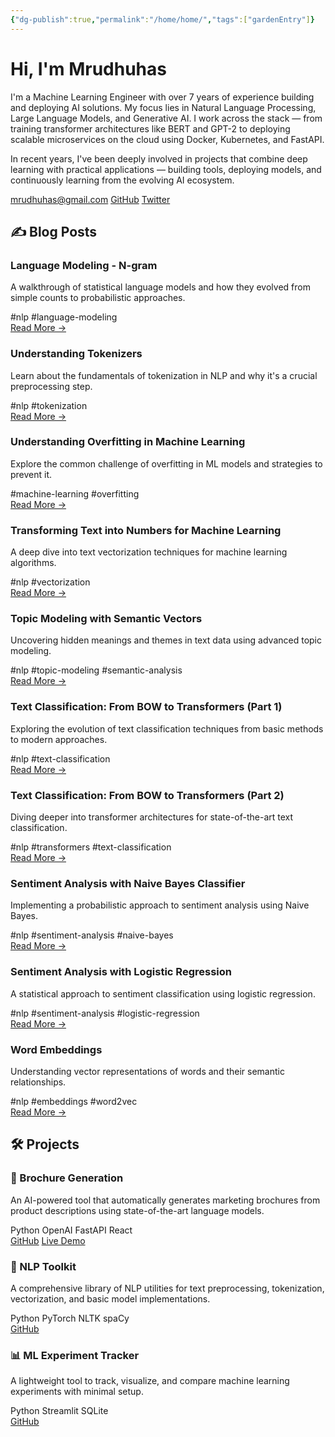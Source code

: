 ```yaml
---
{"dg-publish":true,"permalink":"/home/home/","tags":["gardenEntry"]}
---
```



<div class="profile-section">
  <h1>Hi, I'm Mrudhuhas</h1>
  <div class="bio">
    <p>I'm a Machine Learning Engineer with over 7 years of experience building and deploying AI solutions. My focus lies in Natural Language Processing, Large Language Models, and Generative AI. I work across the stack — from training transformer architectures like BERT and GPT-2 to deploying scalable microservices on the cloud using Docker, Kubernetes, and FastAPI.</p>
    <p>In recent years, I've been deeply involved in projects that combine deep learning with practical applications — building tools, deploying models, and continuously learning from the evolving AI ecosystem.</p>
  </div>
  <div class="contact-links">
    <a href="mailto:mrudhuhas@gmail.com"><i icon-name="mail"></i> mrudhuhas@gmail.com</a>
    <a href="https://github.com/MrudhuhasM"><i icon-name="github"></i> GitHub</a>
    <a href="https://x.com/_mrudhu_"><i icon-name="twitter"></i> Twitter</a>
  </div>
</div>

<div class="section-heading">
  <h2 id="blog-posts">✍️ Blog Posts</h2>
</div>

<div class="blog-grid">

<div class="blog-card">
  <div class="blog-card-content">
    <h3>Language Modeling - N-gram</h3>
    <p class="description">A walkthrough of statistical language models and how they evolved from simple counts to probabilistic approaches.</p>
    <div class="tags">
      <span class="tag">#nlp</span>
      <span class="tag">#language-modeling</span>
    </div>
    <div class="read-more">
      <a href="/language-modeling-n-gram">Read More →</a>
    </div>
  </div>
</div>

<div class="blog-card">
  <div class="blog-card-content">
    <h3>Understanding Tokenizers</h3>
    <p class="description">Learn about the fundamentals of tokenization in NLP and why it's a crucial preprocessing step.</p>
    <div class="tags">
      <span class="tag">#nlp</span>
      <span class="tag">#tokenization</span>
    </div>
    <div class="read-more">
      <a href="/understanding-tokenizers">Read More →</a>
    </div>
  </div>
</div>

<div class="blog-card">
  <div class="blog-card-content">
    <h3>Understanding Overfitting in Machine Learning</h3>
    <p class="description">Explore the common challenge of overfitting in ML models and strategies to prevent it.</p>
    <div class="tags">
      <span class="tag">#machine-learning</span>
      <span class="tag">#overfitting</span>
    </div>
    <div class="read-more">
      <a href="/understanding-overfitting-in-machine-learning">Read More →</a>
    </div>
  </div>
</div>

<div class="blog-card">
  <div class="blog-card-content">
    <h3>Transforming Text into Numbers for Machine Learning</h3>
    <p class="description">A deep dive into text vectorization techniques for machine learning algorithms.</p>
    <div class="tags">
      <span class="tag">#nlp</span>
      <span class="tag">#vectorization</span>
    </div>
    <div class="read-more">
      <a href="/transforming-text-into-numbers-for-machine-learning">Read More →</a>
    </div>
  </div>
</div>

<div class="blog-card">
  <div class="blog-card-content">
    <h3>Topic Modeling with Semantic Vectors</h3>
    <p class="description">Uncovering hidden meanings and themes in text data using advanced topic modeling.</p>
    <div class="tags">
      <span class="tag">#nlp</span>
      <span class="tag">#topic-modeling</span>
      <span class="tag">#semantic-analysis</span>
    </div>
    <div class="read-more">
      <a href="/topic-modeling-with-semantic-vectors">Read More →</a>
    </div>
  </div>
</div>

<div class="blog-card">
  <div class="blog-card-content">
    <h3>Text Classification: From BOW to Transformers (Part 1)</h3>
    <p class="description">Exploring the evolution of text classification techniques from basic methods to modern approaches.</p>
    <div class="tags">
      <span class="tag">#nlp</span>
      <span class="tag">#text-classification</span>
    </div>
    <div class="read-more">
      <a href="/text-classification-from-bow-to-transformers-1">Read More →</a>
    </div>
  </div>
</div>

<div class="blog-card">
  <div class="blog-card-content">
    <h3>Text Classification: From BOW to Transformers (Part 2)</h3>
    <p class="description">Diving deeper into transformer architectures for state-of-the-art text classification.</p>
    <div class="tags">
      <span class="tag">#nlp</span>
      <span class="tag">#transformers</span>
      <span class="tag">#text-classification</span>
    </div>
    <div class="read-more">
      <a href="/text-classification-from-bow-to-transformers-2">Read More →</a>
    </div>
  </div>
</div>

<div class="blog-card">
  <div class="blog-card-content">
    <h3>Sentiment Analysis with Naive Bayes Classifier</h3>
    <p class="description">Implementing a probabilistic approach to sentiment analysis using Naive Bayes.</p>
    <div class="tags">
      <span class="tag">#nlp</span>
      <span class="tag">#sentiment-analysis</span>
      <span class="tag">#naive-bayes</span>
    </div>
    <div class="read-more">
      <a href="/sentiment-analysis-with-naive-bayes-classifier">Read More →</a>
    </div>
  </div>
</div>

<div class="blog-card">
  <div class="blog-card-content">
    <h3>Sentiment Analysis with Logistic Regression</h3>
    <p class="description">A statistical approach to sentiment classification using logistic regression.</p>
    <div class="tags">
      <span class="tag">#nlp</span>
      <span class="tag">#sentiment-analysis</span>
      <span class="tag">#logistic-regression</span>
    </div>
    <div class="read-more">
      <a href="/sentiment-analysis-with-logistic-regression">Read More →</a>
    </div>
  </div>
</div>

<div class="blog-card">
  <div class="blog-card-content">
    <h3>Word Embeddings</h3>
    <p class="description">Understanding vector representations of words and their semantic relationships.</p>
    <div class="tags">
      <span class="tag">#nlp</span>
      <span class="tag">#embeddings</span>
      <span class="tag">#word2vec</span>
    </div>
    <div class="read-more">
      <a href="/embeddings">Read More →</a>
    </div>
  </div>
</div>
</div>


<div class="section-heading">
  <h2 id="projects">🛠️ Projects</h2>
</div>

<div class="projects-grid">
  <div class="project-card">
    <h3><span class="emoji">🧾</span> Brochure Generation</h3>
    <p class="description">An AI-powered tool that automatically generates marketing brochures from product descriptions using state-of-the-art language models.</p>
    <div class="project-tech">
      <span class="tech-tag">Python</span>
      <span class="tech-tag">OpenAI</span>
      <span class="tech-tag">FastAPI</span>
      <span class="tech-tag">React</span>
    </div>
    <div class="project-links">
      <a href="https://github.com/MrudhuhasM/brochure-generation"><i icon-name="github"></i> GitHub</a>
      <a href="#"><i icon-name="external-link"></i> Live Demo</a>
    </div>
  </div>
  
  <div class="project-card">
    <h3><span class="emoji">🤖</span> NLP Toolkit</h3>
    <p class="description">A comprehensive library of NLP utilities for text preprocessing, tokenization, vectorization, and basic model implementations.</p>
    <div class="project-tech">
      <span class="tech-tag">Python</span>
      <span class="tech-tag">PyTorch</span>
      <span class="tech-tag">NLTK</span>
      <span class="tech-tag">spaCy</span>
    </div>
    <div class="project-links">
      <a href="#"><i icon-name="github"></i> GitHub</a>
    </div>
  </div>
  
  <div class="project-card">
    <h3><span class="emoji">📊</span> ML Experiment Tracker</h3>
    <p class="description">A lightweight tool to track, visualize, and compare machine learning experiments with minimal setup.</p>
    <div class="project-tech">
      <span class="tech-tag">Python</span>
      <span class="tech-tag">Streamlit</span>
      <span class="tech-tag">SQLite</span>
    </div>
    <div class="project-links">
      <a href="#"><i icon-name="github"></i> GitHub</a>
    </div>
  </div>
</div>

